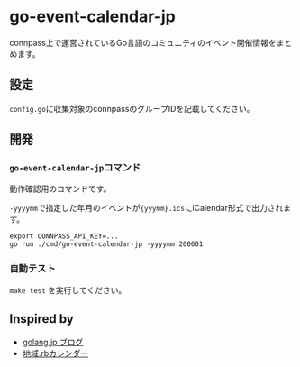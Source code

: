 # go-event-calendar-jp

connpass上で運営されているGo言語のコミュニティのイベント開催情報をまとめます。

## 設定

`config.go`に収集対象のconnpassのグループIDを記載してください。

## 開発

### `go-event-calendar-jp`コマンド

動作確認用のコマンドです。

`-yyyymm`で指定した年月のイベントが`{yyymm}.ics`にiCalendar形式で出力されます。

```
export CONNPASS_API_KEY=...
go run ./cmd/go-event-calendar-jp -yyyymm 200601
```

### 自動テスト

`make test` を実行してください。

## Inspired by

- [golang.jp ブログ](https://blog.golang.jp/)
- [地域.rbカレンダー](https://sue445.github.io/regional-rb-calendar/)
